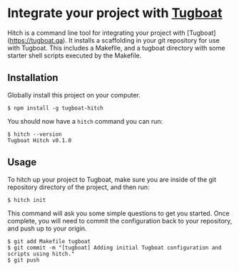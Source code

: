 # Integrate your project with [Tugboat](https://tugboat.qa)

Hitch is a command line tool for integrating your project with [Tugboat]
(https://tugboat.qa). It installs a scaffolding in your git repository
for use with Tugboat. This includes a Makefile, and a tugboat directory
with some starter shell scripts executed by the Makefile.

## Installation

Globally install this project on your computer.

```
$ npm install -g tugboat-hitch
```

You should now have a `hitch` command you can run:

```
$ hitch --version
Tugboat Hitch v0.1.0
```

## Usage

To hitch up your project to Tugboat, make sure you are inside of the
git repository directory of the project, and then run:

```
$ hitch init
```

This command will ask you some simple questions to get you started. Once
complete, you will need to commit the configuration back to your
repository, and push up to your origin.

```
$ git add Makefile tugboat
$ git commit -m "[tugboat] Adding initial Tugboat configuration and scripts using hitch."
$ git push
```
